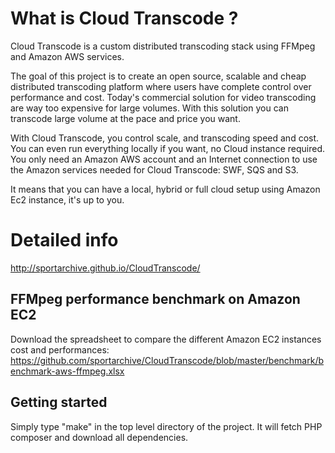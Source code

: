 # What is Cloud Transcode ?
Cloud Transcode is a custom distributed transcoding stack using FFMpeg and
Amazon AWS services.

The goal of this project is to create an open source, scalable and cheap
distributed transcoding platform where users have complete control over
performance and cost. Today's commercial solution for video transcoding are way
too expensive for large volumes. With this solution you can transcode large
volume at the pace and price you want. 

With Cloud Transcode, you control scale, and transcoding speed and cost. You
can even run everything locally if you want, no Cloud instance required. You
only need an Amazon AWS account and an Internet connection to use the Amazon
services needed for Cloud Transcode: SWF, SQS and S3. 

It means that you can have a local, hybrid or full cloud setup using Amazon Ec2
instance, it's up to you.

# Detailed info 
http://sportarchive.github.io/CloudTranscode/

## FFMpeg performance benchmark on Amazon EC2

Download the spreadsheet to compare the different Amazon EC2 instances cost and performances:
https://github.com/sportarchive/CloudTranscode/blob/master/benchmark/benchmark-aws-ffmpeg.xlsx

## Getting started

Simply type "make" in the top level directory of the project. It will fetch PHP
composer and download all dependencies.
